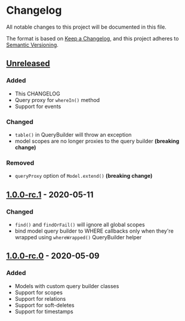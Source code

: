 # Changelog

All notable changes to this project will be documented in this file.

The format is based on [Keep a Changelog](https://keepachangelog.com/en/1.0.0/),
and this project adheres to [Semantic Versioning](https://semver.org/spec/v2.0.0.html).

## [Unreleased]

### Added

- This CHANGELOG
- Query proxy for `whereIn()` method
- Support for events

### Changed

- `table()` in QueryBuilder will throw an exception
- model scopes are no longer proxies to the query builder **(breaking change)**

### Removed

- `queryProxy` option of `Model.extend()` **(breaking change)**

## [1.0.0-rc.1] - 2020-05-11

### Changed

- `find()` and `findOrFail()` will ignore all global scopes
- bind model query builder to WHERE callbacks only when they're wrapped using `whereWrapped()` QueryBuilder helper

## [1.0.0-rc.0] - 2020-05-09

### Added

- Models with custom query builder classes
- Support for scopes
- Support for relations
- Support for soft-deletes
- Support for timestamps

[unreleased]: https://github.com/baethon/kex/compare/v1.0.0-rc.1...HEAD
[1.0.0-rc.1]: https://github.com/baethon/kex/compare/v1.0.0-rc.0...v1.0.0-rc.1
[1.0.0-rc.0]: https://github.com/baethon/kex/releases/tag/v1.0.0-rc.0
